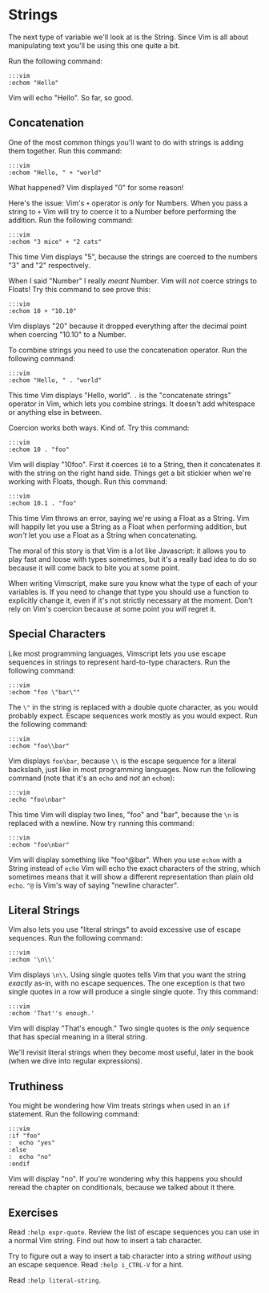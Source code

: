 Strings
=======

The next type of variable we'll look at is the String.  Since Vim is all about
manipulating text you'll be using this one quite a bit.

Run the following command:

    :::vim
    :echom "Hello"

Vim will echo "Hello".  So far, so good.

Concatenation
-------------

One of the most common things you'll want to do with strings is adding them
together.  Run this command:

    :::vim
    :echom "Hello, " + "world"

What happened?  Vim displayed "0" for some reason!

Here's the issue: Vim's `+` operator is *only* for Numbers.  When you pass
a string to `+` Vim will try to coerce it to a Number before performing the
addition.  Run the following command:

    :::vim
    :echom "3 mice" + "2 cats"

This time Vim displays "5", because the strings are coerced to the numbers "3"
and "2" respectively.

When I said "Number" I really *meant* Number.  Vim will *not* coerce strings to
Floats!  Try this command to see prove this:

    :::vim
    :echom 10 + "10.10"

Vim displays "20" because it dropped everything after the decimal point when
coercing "10.10" to a Number.

To combine strings you need to use the concatenation operator.  Run the
following command:

    :::vim
    :echom "Hello, " . "world"

This time Vim displays "Hello, world".  `.` is the "concatenate strings"
operator in Vim, which lets you combine strings.  It doesn't add whitespace or
anything else in between.

Coercion works both ways.  Kind of.  Try this command:

    :::vim
    :echom 10 . "foo"

Vim will display "10foo".  First it coerces `10` to a String, then it
concatenates it with the string on the right hand side.  Things get a bit
stickier when we're working with Floats, though.  Run this command:

    :::vim
    :echom 10.1 . "foo"

This time Vim throws an error, saying we're using a Float as a String.  Vim will
happily let you use a String as a Float when performing addition, but *won't*
let you use a Float as a String when concatenating.

The moral of this story is that Vim is a lot like Javascript: it allows you to
play fast and loose with types sometimes, but it's a really bad idea to do so
because it will come back to bite you at some point.

When writing Vimscript, make sure you know what the type of each of your
variables is.  If you need to change that type you should use a function to
explicitly change it, even if it's not strictly necessary at the moment.  Don't
rely on Vim's coercion because at some point you *will* regret it.

Special Characters
------------------

Like most programming languages, Vimscript lets you use escape sequences in
strings to represent hard-to-type characters.  Run the following command:

    :::vim
    :echom "foo \"bar\""

The `\"` in the string is replaced with a double quote character, as you would
probably expect.  Escape sequences work mostly as you would expect.  Run the
following command:

    :::vim
    :echom "foo\\bar"

Vim displays `foo\bar`, because `\\` is the escape sequence for a literal
backslash, just like in most programming languages.  Now run the following
command (note that it's an `echo` and *not* an `echom`):

    :::vim
    :echo "foo\nbar"

This time Vim will display two lines, "foo" and "bar", because the `\n` is
replaced with a newline.  Now try running this command:

    :::vim
    :echom "foo\nbar"

Vim will display something like "foo^@bar".  When you use `echom` with a String
instead of `echo` Vim will echo the exact characters of the string, which
sometimes means that it will show a different representation than plain old
`echo`.  `^@` is Vim's way of saying "newline character".

Literal Strings
---------------

Vim also lets you use "literal strings" to avoid excessive use of escape
sequences.  Run the following command:

    :::vim
    :echom '\n\\'

Vim displays `\n\\`.  Using single quotes tells Vim that you want the string
*exactly* as-in, with no escape sequences.  The one exception is that two single
quotes in a row will produce a single single quote.  Try this command:

    :::vim
    :echom 'That''s enough.'

Vim will display "That's enough."  Two single quotes is the *only* sequence that
has special meaning in a literal string.

We'll revisit literal strings when they become most useful, later in the book
(when we dive into regular expressions).

Truthiness
----------

You might be wondering how Vim treats strings when used in an `if` statement.
Run the following command:

    :::vim
    :if "foo"
    :  echo "yes"
    :else
    :  echo "no"
    :endif

Vim will display "no".  If you're wondering why this happens you should reread
the chapter on conditionals, because we talked about it there.

Exercises
---------

Read `:help expr-quote`.  Review the list of escape sequences you can use in
a normal Vim string.  Find out how to insert a tab character.

Try to figure out a way to insert a tab character into a string *without* using
an escape sequence.  Read `:help i_CTRL-V` for a hint.

Read `:help literal-string`.
